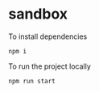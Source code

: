 # sandbox

To install dependencies

```
npm i
```

To run the project locally

```
npm run start
```
